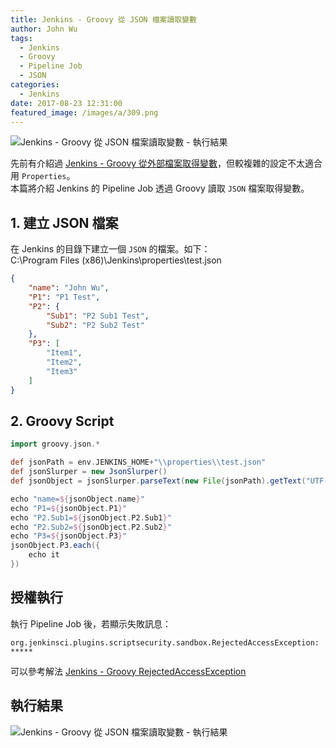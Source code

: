 ```yaml
---
title: Jenkins - Groovy 從 JSON 檔案讀取變數
author: John Wu
tags:
  - Jenkins
  - Groovy
  - Pipeline Job
  - JSON
categories:
  - Jenkins
date: 2017-08-23 12:31:00
featured_image: /images/a/309.png
---
```


![Jenkins - Groovy 從 JSON 檔案讀取變數 - 執行結果](/images/a/309.png)

先前有介紹過 [Jenkins - Groovy 從外部檔案取得變數](/article/jenkins-groovy-get-properties-file.html)，但較複雜的設定不太適合用 `Properties`。  
本篇將介紹 Jenkins 的 Pipeline Job 透過 Groovy 讀取 `JSON` 檔案取得變數。  

<!-- more -->

## 1. 建立 JSON 檔案

在 Jenkins 的目錄下建立一個 `JSON` 的檔案。如下：  
C:\Program Files (x86)\Jenkins\properties\test.json
```json
{
	"name": "John Wu",
	"P1": "P1 Test",
	"P2": {
		"Sub1": "P2 Sub1 Test",
		"Sub2": "P2 Sub2 Test"
	},
	"P3": [
		"Item1",
		"Item2",
		"Item3"
	]
}
```

## 2. Groovy Script

```groovy
import groovy.json.*

def jsonPath = env.JENKINS_HOME+"\\properties\\test.json"
def jsonSlurper = new JsonSlurper()
def jsonObject = jsonSlurper.parseText(new File(jsonPath).getText("UTF-8"))

echo "name=${jsonObject.name}"
echo "P1=${jsonObject.P1}"
echo "P2.Sub1=${jsonObject.P2.Sub1}"
echo "P2.Sub2=${jsonObject.P2.Sub2}"
echo "P3=${jsonObject.P3}"
jsonObject.P3.each({
    echo it
})
```

## 授權執行

執行 Pipeline Job 後，若顯示失敗訊息：
```
org.jenkinsci.plugins.scriptsecurity.sandbox.RejectedAccessException: *****
```
可以參考解法 [Jenkins - Groovy RejectedAccessException](/article/jenkins-groovy-rejected-access-exception.html)

## 執行結果

![Jenkins - Groovy 從 JSON 檔案讀取變數 - 執行結果](/images/a/309.png)